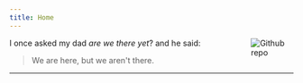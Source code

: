 ```yaml
---
title: Home
---
```


[<img src="https://simpleicons.org/icons/github.svg" style="max-width:15%;min-width:40px;float:right;" alt="Github repo" />](https://github.com/skagitstats)

I once asked my dad *are we there yet*? and he said: 

> We are here, but we aren't there.



---